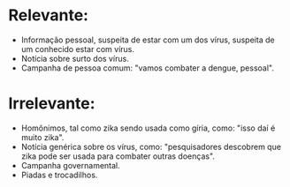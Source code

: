 # Relevante:
* Informação pessoal, suspeita de estar com um dos vírus, suspeita de um conhecido estar com vírus.
* Notícia sobre surto dos vírus.
* Campanha de pessoa comum: "vamos combater a dengue, pessoal".

# Irrelevante:
* Homônimos, tal como zika sendo usada como gíria, como: "isso daí é muito zika".
* Notícia genérica sobre os vírus, como: "pesquisadores descobrem que zika pode ser usada para combater outras doenças".
* Campanha governamental.
* Piadas e trocadilhos.